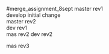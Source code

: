 #merge_assignment_8sept
master rev1 <br>
develop initial change <br>
master rev2 <br>
dev rev1 <br>
mas rev2
dev rev2 <br>

mas rev3
